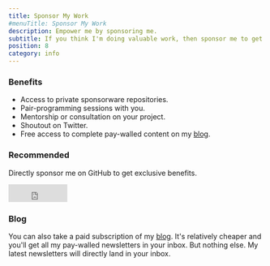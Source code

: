 ```yaml
---
title: Sponsor My Work
#menuTitle: Sponsor My Work
description: Empower me by sponsoring me.
subtitle: If you think I'm doing valuable work, then sponsor me to get exclusive benefits and empower me to continue.
position: 8
category: info
---
```


### Benefits

- Access to private sponsorware repositories.
- Pair-programming sessions with you.
- Mentorship or consultation on your project.
- Shoutout on Twitter.
- Free access to complete pay-walled content on my [blog](https://wahal.substack.com).

### Recommended

Directly sponsor me on GitHub to get exclusive benefits.

<iframe src="https://github.com/sponsors/mrinalwahal/button" title="Sponsor mrinalwahal" height="35" width="116" style="border: 0;"></iframe>

### Blog

You can also take a paid subscription of my [blog](https://wahal.substack.com/subscribe). It's relatively cheaper and you'll get all my pay-walled newsletters in your inbox. But nothing else. My latest newsletters will directly land in your inbox.

<!--
### One-Time Sponsorship

<alert type="info">
This is only for Indian residents.
</alert>

  <div class="flex items-stretch self-center justify-center">
  <img src="/sponsor.png" width="360" height="640" alt="Mrinal Wahal"/>
</div>

<alert type="warning">
Remember that this sponsorship is fundamentally a donation, and I <code>cannot</code> provide you any tax exemption certificates.
</alert>

-->

<style>
img {
  border-radius: 5%;
}
</style>